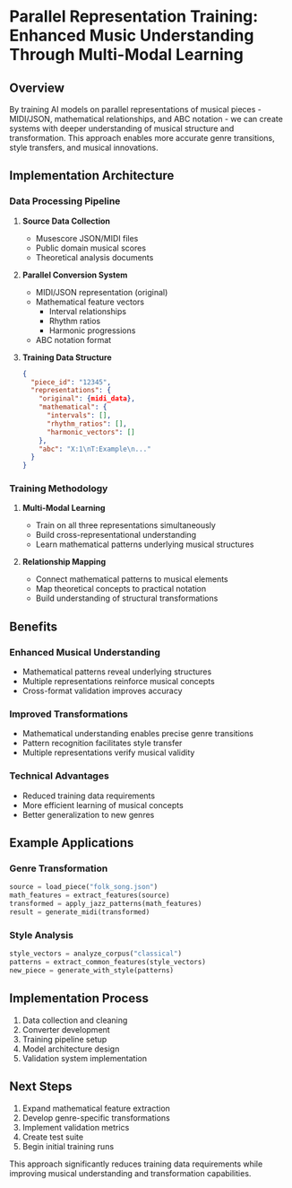 # Parallel Representation Training: Enhanced Music Understanding Through Multi-Modal Learning

## Overview
By training AI models on parallel representations of musical pieces - MIDI/JSON, mathematical relationships, and ABC notation - we can create systems with deeper understanding of musical structure and transformation. This approach enables more accurate genre transitions, style transfers, and musical innovations.

## Implementation Architecture

### Data Processing Pipeline
1. **Source Data Collection**
   - Musescore JSON/MIDI files
   - Public domain musical scores
   - Theoretical analysis documents

2. **Parallel Conversion System**
   - MIDI/JSON representation (original)
   - Mathematical feature vectors
     - Interval relationships
     - Rhythm ratios
     - Harmonic progressions
   - ABC notation format

3. **Training Data Structure**
   ```json
   {
     "piece_id": "12345",
     "representations": {
       "original": {midi_data},
       "mathematical": {
         "intervals": [],
         "rhythm_ratios": [],
         "harmonic_vectors": []
       },
       "abc": "X:1\nT:Example\n..."
     }
   }
   ```

### Training Methodology
1. **Multi-Modal Learning**
   - Train on all three representations simultaneously
   - Build cross-representational understanding
   - Learn mathematical patterns underlying musical structures

2. **Relationship Mapping**
   - Connect mathematical patterns to musical elements
   - Map theoretical concepts to practical notation
   - Build understanding of structural transformations

## Benefits

### Enhanced Musical Understanding
- Mathematical patterns reveal underlying structures
- Multiple representations reinforce musical concepts
- Cross-format validation improves accuracy

### Improved Transformations
- Mathematical understanding enables precise genre transitions
- Pattern recognition facilitates style transfer
- Multiple representations verify musical validity

### Technical Advantages
- Reduced training data requirements
- More efficient learning of musical concepts
- Better generalization to new genres

## Example Applications

### Genre Transformation
```python
source = load_piece("folk_song.json")
math_features = extract_features(source)
transformed = apply_jazz_patterns(math_features)
result = generate_midi(transformed)
```

### Style Analysis
```python
style_vectors = analyze_corpus("classical")
patterns = extract_common_features(style_vectors)
new_piece = generate_with_style(patterns)
```

## Implementation Process
1. Data collection and cleaning
2. Converter development
3. Training pipeline setup
4. Model architecture design
5. Validation system implementation

## Next Steps
1. Expand mathematical feature extraction
2. Develop genre-specific transformations
3. Implement validation metrics
4. Create test suite
5. Begin initial training runs

This approach significantly reduces training data requirements while improving musical understanding and transformation capabilities.
